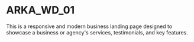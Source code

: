 # ARKA_WD_01
This is a responsive and modern business landing page designed to showcase a business or agency's services, testimonials, and key features. 
